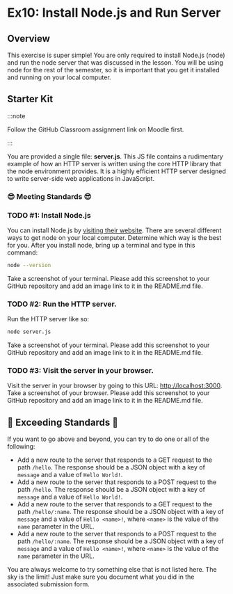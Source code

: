 # Ex10: Install Node.js and Run Server

## Overview

This exercise is super simple! You are only required to install Node.js (node) and run the node server that was discussed in the lesson. You will be using node for the rest of the semester, so it is important that you get it installed and running on your local computer.

## Starter Kit

:::note

Follow the GitHub Classroom assignment link on Moodle first.

:::

You are provided a single file: **server.js**. This JS file contains a rudimentary example of how an HTTP server is written using the core HTTP library that the node environment provides. It is a highly efficient HTTP server designed to write server-side web applications in JavaScript.

### 😎 Meeting Standards 😎

### TODO #1: Install Node.js

You can install Node.js by [visiting their website](https://nodejs.org/en/download/). There are several different ways to get node on your local computer. Determine which way is the best for you. After you install node, bring up a terminal and type in this command:

```bash
node --version
```

Take a screenshot of your terminal. Please add this screenshot to your GitHub repository and add an image link to it in the README.md file.

### TODO #2: Run the HTTP server.

Run the HTTP server like so:

```bash
node server.js
```

Take a screenshot of your terminal. Please add this screenshot to your GitHub repository and add an image link to it in the README.md file.

### TODO #3: Visit the server in your browser.

Visit the server in your browser by going to this URL: [http://localhost:3000](http://localhost:3000). Take a screenshot of your browser. Please add this screenshot to your GitHub repository and add an image link to it in the README.md file.

## 🚀 Exceeding Standards 🚀

If you want to go above and beyond, you can try to do one or all of the following:

- Add a new route to the server that responds to a GET request to the path `/hello`. The response should be a JSON object with a key of `message` and a value of `Hello World!`.
- Add a new route to the server that responds to a POST request to the path `/hello`. The response should be a JSON object with a key of `message` and a value of `Hello World!`.
- Add a new route to the server that responds to a GET request to the path `/hello/:name`. The response should be a JSON object with a key of `message` and a value of `Hello <name>!`, where `<name>` is the value of the `name` parameter in the URL.
- Add a new route to the server that responds to a POST request to the path `/hello/:name`. The response should be a JSON object with a key of `message` and a value of `Hello <name>!`, where `<name>` is the value of the `name` parameter in the URL.

You are always welcome to try something else that is not listed here. The sky is the limit! Just make sure you document what you did in the associated submission form.
